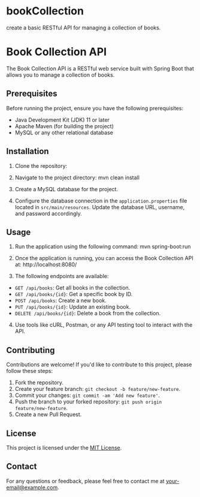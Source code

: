# bookCollection
 create a basic RESTful API for managing a collection of books. 
# Book Collection API

The Book Collection API is a RESTful web service built with Spring Boot that allows you to manage a collection of books.

## Prerequisites

Before running the project, ensure you have the following prerequisites:

- Java Development Kit (JDK) 11 or later
- Apache Maven (for building the project)
- MySQL or any other relational database

## Installation

1. Clone the repository:

2. Navigate to the project directory:
mvn clean install

4. Create a MySQL database for the project.

5. Configure the database connection in the `application.properties` file located in `src/main/resources`. Update the database URL, username, and password accordingly.

## Usage

1. Run the application using the following command:
mvn spring-boot:run


2. Once the application is running, you can access the Book Collection API at:
http://localhost:8080/


3. The following endpoints are available:

- `GET /api/books`: Get all books in the collection.
- `GET /api/books/{id}`: Get a specific book by ID.
- `POST /api/books`: Create a new book.
- `PUT /api/books/{id}`: Update an existing book.
- `DELETE /api/books/{id}`: Delete a book from the collection.

4. Use tools like cURL, Postman, or any API testing tool to interact with the API.

## Contributing

Contributions are welcome! If you'd like to contribute to this project, please follow these steps:

1. Fork the repository.
2. Create your feature branch: `git checkout -b feature/new-feature`.
3. Commit your changes: `git commit -am 'Add new feature'`.
4. Push the branch to your forked repository: `git push origin feature/new-feature`.
5. Create a new Pull Request.

## License

This project is licensed under the [MIT License](LICENSE).

## Contact

For any questions or feedback, please feel free to contact me at your-email@example.com.






